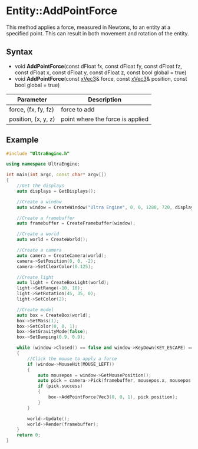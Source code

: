 # Entity::AddPointForce

This method applies a force, measured in Newtons, to an entity at a specified point. This can result in both movement and rotation of the entity.

## Syntax

- void **AddPointForce**(const dFloat fx, const dFloat fy, const dFloat fz, const dFloat x, const dFloat y, const dFloat z, const bool global = true)
- void **AddPointForce**(const [xVec3](xVec3.md)& force, const [xVec3](xVec3.md)& position, const bool global = true)

| Parameter | Description |
| --- | --- |
| force, (fx, fy, fz) | force to add |
| position, (x, y, z) | point where the force is applied |

## Example

```c++
#include "UltraEngine.h"

using namespace UltraEngine;

int main(int argc, const char* argv[])
{
    //Get the displays
    auto displays = GetDisplays();

    //Create a window
    auto window = CreateWindow("Ultra Engine", 0, 0, 1280, 720, displays[0], WINDOW_CENTER | WINDOW_TITLEBAR);

    //Create a framebuffer
    auto framebuffer = CreateFramebuffer(window);

    //Create a world
    auto world = CreateWorld();

    //Create a camera
    auto camera = CreateCamera(world);
    camera->SetPosition(0, 0, -2);
    camera->SetClearColor(0.125);

    //Create light
    auto light = CreateBoxLight(world);
    light->SetRange(-10, 10);
    light->SetRotation(45, 35, 0);
    light->SetColor(2);

    //Create model
    auto box = CreateBox(world);
    box->SetMass(1);
    box->SetColor(0, 0, 1);
    box->SetGravityMode(false);
    box->SetDamping(0.9, 0.9);

    while (window->Closed() == false and window->KeyDown(KEY_ESCAPE) == false)
    {
        //Click the mouse to apply a force
        if (window->MouseHit(MOUSE_LEFT))
        {
            auto mousepos = window->GetMousePosition();
            auto pick = camera->Pick(framebuffer, mousepos.x, mousepos.y);
            if (pick.success)
            {
                box->AddPointForce(Vec3(0, 0, 1), pick.position);
            }
        }

        world->Update();
        world->Render(framebuffer);
    }
    return 0;
}
```
